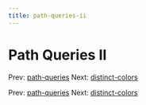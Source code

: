 ```yaml
---
title: path-queries-ii
---
```




# Path Queries II

Prev: [path-queries](path-queries.md) Next:
[distinct-colors](distinct-colors.md)

Prev: [path-queries](path-queries.md) Next:
[distinct-colors](distinct-colors.md)
